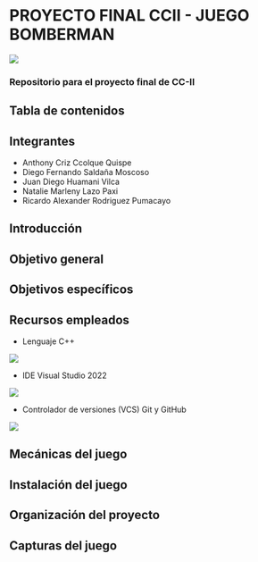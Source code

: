 # PROYECTO FINAL CCII - JUEGO BOMBERMAN

![](https://images-wixmp-ed30a86b8c4ca887773594c2.wixmp.com/f/91e92e8d-ef90-4143-9d07-fe6a6f2b27b3/davj5z4-1dd80d3c-2c2a-4d9e-bd2c-bd216063e07d.png/v1/fill/w_1280,h_355,strp/bomberman_logo___vector_by_sailorbomber_davj5z4-fullview.png?token=eyJ0eXAiOiJKV1QiLCJhbGciOiJIUzI1NiJ9.eyJzdWIiOiJ1cm46YXBwOjdlMGQxODg5ODIyNjQzNzNhNWYwZDQxNWVhMGQyNmUwIiwiaXNzIjoidXJuOmFwcDo3ZTBkMTg4OTgyMjY0MzczYTVmMGQ0MTVlYTBkMjZlMCIsIm9iaiI6W1t7ImhlaWdodCI6Ijw9MzU1IiwicGF0aCI6IlwvZlwvOTFlOTJlOGQtZWY5MC00MTQzLTlkMDctZmU2YTZmMmIyN2IzXC9kYXZqNXo0LTFkZDgwZDNjLTJjMmEtNGQ5ZS1iZDJjLWJkMjE2MDYzZTA3ZC5wbmciLCJ3aWR0aCI6Ijw9MTI4MCJ9XV0sImF1ZCI6WyJ1cm46c2VydmljZTppbWFnZS5vcGVyYXRpb25zIl19.pewpMJCp0z6QAlImFF2poUwsDZuN0SSnTu-JDJxpW7c)

### Repositorio para el proyecto final de CC-II

## Tabla de contenidos

## Integrantes

* Anthony Criz Ccolque Quispe
* Diego Fernando Saldaña Moscoso
* Juan Diego Huamani Vilca
* Natalie Marleny Lazo Paxi
* Ricardo Alexander Rodriguez Pumacayo

## Introducción

## Objetivo general

## Objetivos específicos

## Recursos empleados

* Lenguaje C++

![](https://hpscds.com/wp-content/uploads/2019/04/c-plus-plus-logo.png)

* IDE Visual Studio 2022

![](https://upload.wikimedia.org/wikipedia/commons/5/5f/Visual_Studio_Logo_%282013-2017%29.svg)

* Controlador de versiones (VCS) Git y GitHub

![](https://www.freecodecamp.org/espanol/news/content/images/2021/01/cover-pic-1-.jpeg)

## Mecánicas del juego

## Instalación del juego

## Organización del proyecto

## Capturas del juego
